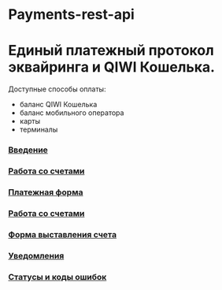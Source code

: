 # Payments-rest-api
# Единый платежный протокол эквайринга и QIWI Кошелька. 

Доступные способы оплаты:

- баланс QIWI Кошелька
- баланс мобильного оператора
- карты 
- терминалы

### [Введение](https://github.com/QIWI-API/bill-payments-rest-api-docs/blob/master/payments-rest-api_ru.html.md)
### [Работа со счетами](https://github.com/QIWI-API/bill-payments-rest-api-docs/blob/master/_payments_invoice_api_ru.html.md)
### [Платежная форма](https://github.com/QIWI-API/bill-payments-rest-api-docs/blob/master/_checkout_ru.html.md)
### [Работа со счетами](https://github.com/QIWI-API/bill-payments-rest-api-docs/blob/master/_payments_invoice_api_ru.html.md)
### [Форма выставления счета](https://github.com/QIWI-API/bill-payments-rest-api-docs/blob/master/_webform_ru.html.md)
### [Уведомления](https://github.com/QIWI-API/bill-payments-rest-api-docs/blob/master/_notification_ru.html.md)
### [Статусы и коды ошибок](https://github.com/QIWI-API/bill-payments-rest-api-docs/blob/master/_responces_ru.html.md)



